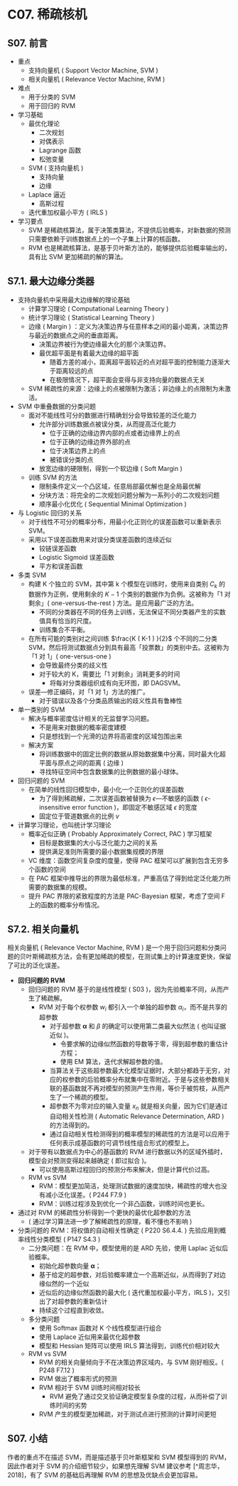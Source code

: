 # C07. 稀疏核机

## S07. 前言

-   重点
    -   支持向量机 ( Support Vector Machine, SVM )
    -   相关向量机 ( Relevance Vector Machine, RVM )
-   难点
    -   用于分类的 SVM
    -   用于回归的 RVM
-   学习基础
    -   最优化理论
        -   二次规划
        -   对偶表示
        -   Lagrange 函数
        -   松弛变量
    -   SVM ( 支持向量机 )
        -   支持向量
        -   边缘
    -   Laplace 逼近
        -   高斯过程
    -   迭代重加权最小平方 ( IRLS )
-   学习要点
    -   SVM 是稀疏核算法，属于决策类算法，不提供后验概率，对新数据的预测只需要依赖于训练数据点上的一个子集上计算的核函数。
    -   RVM 也是稀疏核算法，是基于贝叶斯方法的，能够提供后验概率输出的，具有比 SVM 更加稀疏的解的算法。

## S7.1. 最大边缘分类器

-   支持向量机中采用最大边缘解的理论基础
    -   计算学习理论 ( Computational Learning Theory )
    -   统计学习理论 ( Statistical Learning Theory )
    -   边缘 ( Margin ) ：定义为决策边界与任意样本之间的最小距离，决策边界与最近的数据点之间的垂直距离。
        -   决策边界被行为使边缘最大化的那个决策边界。
        -   最优超平面是有着最大边缘的超平面
            -   随着方差的减小，距离超平面较近的点对超平面的控制能力逐渐大于距离较远的点
            -   在极限情况下，超平面会变得与非支持向量的数据点无关
    -   SVM 稀疏性的来源：边缘上的点被限制为激活；非边缘上的点限制为未激活。
-   SVM 中重叠数据的分类问题
    -   面对不能线性可分的数据进行精确划分会导致较差的泛化能力
        -   允许部分训练数据点被误分类，从而提高泛化能力
            -   位于正确的边缘边界内部的点或者边缘界上的点
            -   位于正确的边缘边界外部的点
            -   位于决策边界上的点
            -   被错误分类的点
        -   放宽边缘的硬限制，得到一个软边缘 ( Soft Margin )
    -   训练 SVM 的方法
        -   限制条件定义一个凸区域，任意局部最优解也是全局最优解
        -   分块方法：将完全的二次规划问题分解为一系列小的二次规划问题
        -   顺序最小化优化 ( Sequential Minimal Optimization )
-   与 Logistic 回归的关系
    -   对于线性不可分的概率分布，用最小化正则化的误差函数可以重新表示 SVM。
    -   采用以下误差函数用来对误分类误差函数的连续近似
        -   铰链误差函数
        -   Logistic Sigmoid 误差函数
        -   平方和误差函数
-   多类 SVM
    -   构建 K 个独立的 SVM，其中第 k 个模型在训练时，使用来自类别 $C_k$ 的数据作为正例，使用剩余的 $K-1$ 个类别的数据作为负例。这被称为「1 对剩余」( one-versus-the-rest ) 方法。是应用最广泛的方法。
        -   不同的分类器在不同的任务上训练，无法保证不同分类器产生的实数值具有恰当的尺度。
        -   训练集合不平衡。
    -   在所有可能的类别对之间训练 $\frac{K ( K-1 ) }{2}$ 个不同的二分类 SVM，然后将测试数据点分到具有最高「投票数」的类别中去。这被称为「1 对 1」( one-versus-one )
        -   会导致最终分类的歧义性
        -   对于较大的 K，需要比「1 对剩余」消耗更多的时间
            -   将每对分类器组织成有向无环图，即 DAGSVM。
    -   误差—修正编码，对「1 对 1」方法的推广。
        -   对于错误以及各个分类品质输出的歧义性具有鲁棒性
-   单一类别的 SVM
    -   解决与概率密度估计相关的无监督学习问题。
        -   不是用来对数据的概率密度建模
        -   只是想找到一个光滑的边界将高密度的区域包围出来
    -   解决方案
        -   将训练数据中的固定比例的数据从原始数据集中分离，同时最大化超平面与原点之间的距离 ( 边缘 )
        -   寻找特征空间中包含数据集的比例数据的最小球体。
-   回归问题的 SVM
    -   在简单的线性回归模型中，最小化一个正则化的误差函数
        -   为了得到稀疏解，二次误差函数被替换为 $\epsilon$—不敏感的函数 ( $\epsilon$-insensitive error function )，即固定不敏感区域 $\epsilon$ 的宽度
        -   固定位于管道数据点的比例 $\nu$
-   计算学习理论，也叫统计学习理论
    -   概率近似正确 ( Probably Approximately Correct, PAC ) 学习框架
        -   目标是数据集的大小与泛化能力之间的关系
        -   提供满足准则所需要的最小数据集规模的界限
    -   VC 维度：函数空间复杂度的度量，使得 PAC 框架可以扩展到包含无穷多个函数的空间
    -   在 PAC 框架中推导出的界限为最低标准，严重高估了得到给定泛化能力所需要的数据集的规模。
    -   提升 PAC 界限的紧致程度的方法是 PAC-Bayesian 框架，考虑了空间 F 上的函数的概率分布情况。

## S7.2. 相关向量机

相关向量机 ( Relevance Vector Machine, RVM ) 是一个用于回归问题和分类问题的贝叶斯稀疏核方法，会有更加稀疏的模型，在测试集上的计算速度更快，保留了可比的泛化误差。

-   **回归问题的 RVM**
    -   回归问题的 RVM 基于的是线性模型 ( S03 )，因为先验概率不同，从而产生了稀疏解。
        -   RVM 对于每个权参数 $w_i$ 都引入一个单独的超参数 $\alpha_i$，而不是共享的超参数
            -   对于超参数 $\boldsymbol{\alpha}$ 和 $\beta$ 的确定可以使用第二类最大似然法 ( 也叫证据近似 )。
                -   令要求解的边缘似然函数的导数等于零，得到超参数的重估计方程；
                -   使用 EM 算法，迭代求解超参数的值。
            -   当算法关于这些超参数最大化模型证据时，大部分都趋于无穷，对应的权参数的后验概率分布就集中在零附近。于是与这些参数相关联的基函数就不再对模型的预测产生作用，等价于被剪枝，从而产生了一个稀疏的模型。
            -   超参数不为零对应的输入变量 $x_n$ 就是相关向量，因为它们是通过自动相关性检测 ( Automatic Relevance Determination, ARD ) 的方法得到的。
            -   通过自动相关性检测得到的概率模型的稀疏性的方法是可以应用于任何表示成基函数的可调节线性组合形式的模型上。
    -   对于带有以数据点为中心的基函数的 RVM 进行数据以外的区域外插时，模型会对预测变得起来越确定 ( 即过拟合 )。
        -   可以使用高斯过程回归的预测分布来解决，但是计算代价过高。
    -   RVM vs SVM
        -   RVM：模型更加简洁，处理测试数据的速度加快，稀疏性的增大也没有减小泛化误差。( P244 F7.9 )
        -   RVM：训练过程涉及到优化一个非凸函数，训练时间也更长。
-   通过对 RVM 的稀疏性分析得到一个更快的最优化超参数的方法
    -   ( 通过学习算法进一步了解稀疏性的原理，看不懂也不影响 )
-   分类问题的 RVM：将权值的自动相关性确定 ( P220 S6.4.4. ) 先验应用到概率线性分类模型 ( P147 S4.3 )
    -   二分类问题：在 RVM 中，模型使用的是 ARD 先验，使用 Laplac 近似后验概率。
        -   初始化超参数向量 $\boldsymbol{\alpha}$；
        -   基于给定的超参数，对后验概率建立一个高斯近似，从而得到了对边缘似然的一个近似
        -   近似后的边缘似然函数的最大化 ( 迭代重加权最小平方，IRLS )，又引出了对超参数的重新估计
        -   持续这个过程直到收敛。
    -   多分类问题
        -   使用 Softmax 函数对 K 个线性模型进行组合
        -   使用 Laplace 近似用来最优化超参数
        -   模型和 Hessian 矩阵可以使用 IRLS 算法得到，训练代价相对较大
    -   RVM vs SVM
        -   RVM 的相关向量倾向于不在决策边界区域内，与 SVM 刚好相反。( P248 F7.12 )
        -   RVM 做出了概率形式的预测
        -   RVM 相对于 SVM 训练时间相对较长
            -   RVM 避免了通过交叉验证确定模型复杂度的过程，从而补偿了训练时间的劣势
        -   RVM 产生的模型更加稀疏，对于测试点进行预测的计算时间更短

## S07. 小结

作者的重点不在描述 SVM，而是描述基于贝叶斯框架和 SVM 模型得到的 RVM，因此作者对于 SVM 的介绍细节较少，如果想先理解 SVM 建议参考 [^周志华，2018]，有了 SVM 的基础后再理解 RVM 的思想及优缺点会更加容易。
